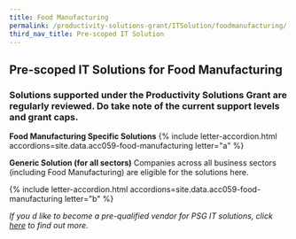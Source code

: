 ```yaml
---
title: Food Manufacturing
permalink: /productivity-solutions-grant/ITSolution/foodmanufacturing/
third_nav_title: Pre-scoped IT Solution
---
```


## Pre-scoped IT Solutions for Food Manufacturing

### Solutions supported under the Productivity Solutions Grant are regularly reviewed. Do take note of the current support levels and grant caps.

**Food Manufacturing Specific Solutions**
{% include letter-accordion.html accordions=site.data.acc059-food-manufacturing letter="a" %}

**Generic Solution (for all sectors)**
Companies across all business sectors (including Food Manufacturing) are eligible for the solutions here.

{% include letter-accordion.html accordions=site.data.acc059-food-manufacturing letter="b" %}

_If you d like to become a pre-qualified vendor for PSG IT solutions, click <a target='_blank' href='https://www.imda.gov.sg/icmvendors' >here</a> to find out more._